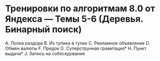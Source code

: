 # Тренировки по алгоритмам 8.0 от Яндекса — Темы 5-6 (Деревья. Бинарный поиск)

A. Полка раздора
B. Из тупика в тупик
C. Рекламное объявление
D. Обмен валюты
F. Предок
G. Суперструнная гравитация*
H. Пункт выдачи*
J. Запись на собеседование